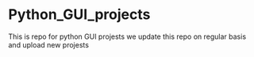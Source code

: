 # Python_GUI_projects
This is repo for python GUI projests
we update this repo on regular basis and upload new projests 
